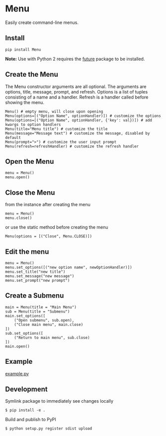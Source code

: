 # Menu

Easily create command-line menus.


Install
-

    pip install Menu
    
**Note:** Use with Python 2 requires the [future](https://pypi.org/project/future/) package to be installed.

Create the Menu
-

The Menu constructor arguments are all optional. The arguments are options, title, message, prompt, and refresh. Options is a list of tuples consisting of a name and a handler. Refresh is a handler called before showing the menu.

	Menu() # empty menu, will close upon opening
    Menu(options=[("Option Name", optionHandler)]) # customize the options
    Menu(options=[("Option Name", optionHandler, {'key': val})]) # add kwargs to option handlers
	Menu(title="Menu title") # customize the title
	Menu(message="Message text") # customize the message, disabled by default
	Menu(prompt=">") # customize the user input prompt
	Menu(refresh=refreshHandler) # customize the refresh handler

Open the Menu
-

    menu = Menu()
    menu.open()

Close the Menu
-
from the instance after creating the menu

    menu = Menu()
    menu.close()

or use the static method before creating the menu

    Menu(options = [("Close", Menu.CLOSE)])

Edit the menu
-

    menu = Menu()
    menu.set_options([("new option name", newOptionHandler)])
    menu.set_title("new title")
    menu.set_message("new message")
    menu.set_prompt("new prompt")

Create a Submenu
-

	main = Menu(title = "Main Menu")
    sub = Menu(title = "Submenu")
    main.set_options([
        ("Open submenu", sub.open),
        ("Close main menu", main.close)
    ])
    sub.set_options([
        ("Return to main menu", sub.close)
    ])
    main.open()

Example
-

[example.py](test/example.py)


Development
-

Symlink package to immediately see changes locally
    
    $ pip install -e .

Build and publish to PyPI

    $ python setup.py register sdist upload
